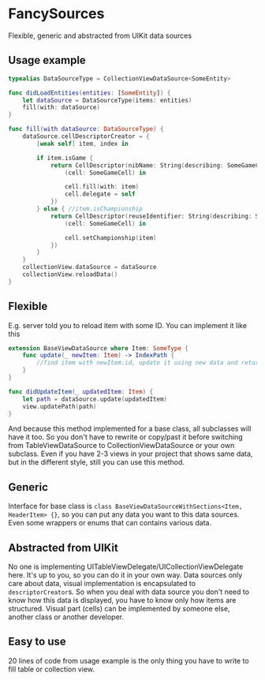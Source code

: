 # FancySources
Flexible, generic and abstracted from UIKit data sources

## Usage example

```swift
typealias DataSourceType = CollectionViewDataSource<SomeEntity>

func didLoadEntities(entities: [SomeEntity]) {        
    let dataSource = DataSourceType(items: entities)
    fill(with: dataSource)
}

func fill(with dataSource: DataSourceType) {
    dataSource.cellDescriptorCreator = {
        [weak self] item, index in

        if item.isGame {
            return CellDescriptor(nibName: String(describing: SomeGameCell.self), configure: {
                (cell: SomeGameCell) in

                cell.fill(with: item)
                cell.delegate = self
            })
        } else { //item.isChampionship
            return CellDescriptor(reuseIdentifier: String(describing: SomeChampionshipCell.self), configure: {
                (cell: SomeGameCell) in

                cell.setChampionship(item)
            })
        }
    }
    collectionView.dataSource = dataSource
    collectionView.reloadData()
}
```

## Flexible
E.g. server told you to reload item with some ID. You can implement it like this
```swift
extension BaseViewDataSource where Item: SomeType {
    func update(_ newItem: Item) -> IndexPath {
        //find item with newItem.id, update it using new data and return IndexPath
    }
}

func didUpdateItem(_ updatedItem: Item) {
    let path = dataSource.update(updatedItem)
    view.updatePath(path)
}
```
And because this method implemented for a base class, all subclasses will have it too. So you don't have to rewrite or copy/past it before switching from TableViewDataSource to CollectionViewDataSource or your own subclass. Even if you have 2-3 views in your project that shows same data, but in the different style, still you can use this method.

## Generic
Interface for base class is `class BaseViewDataSourceWithSections<Item, HeaderItem> {}`, so you can put any data you want to this data sources. Even some wrappers or enums that can contains various data.

## Abstracted from UIKit
No one is implementing UITableViewDelegate/UICollectionViewDelegate here. It's up to you, so you can do it in your own way. Data sources only care about data, visual implementation is encapsulated to `descriptorCreator`s. So when you deal with data source you don't need to know how this data is displayed, you have to know only how items are structured. Visual part (cells) can be implemented by someone else, another class or another developer.

## Easy to use
20 lines of code from usage example is the only thing you have to write to fill table or collection view. 
